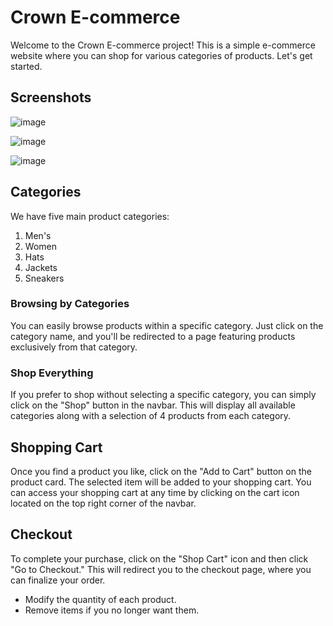 # Crown E-commerce

Welcome to the Crown E-commerce project! This is a simple e-commerce website where you can shop for various categories of products. Let's get started.

## Screenshots

![image](https://github.com/Tribhuvan-Kumar/crown-ecommerce/assets/142161520/27b57c71-cc45-47d8-b93b-db0cea085792)

![image](https://github.com/Tribhuvan-Kumar/crown-ecommerce/assets/142161520/4fce828d-0ad2-4698-877a-63c298029c8a)

![image](https://github.com/Tribhuvan-Kumar/crown-ecommerce/assets/142161520/efae30ed-80fa-4610-aaeb-8d8dd9e6460d)


## Categories

We have five main product categories:

1. Men's
2. Women
3. Hats
4. Jackets
5. Sneakers

### Browsing by Categories

You can easily browse products within a specific category. Just click on the category name, and you'll be redirected to a page featuring products exclusively from that category.

### Shop Everything

If you prefer to shop without selecting a specific category, you can simply click on the "Shop" button in the navbar. This will display all available categories along with a selection of 4 products from each category.

## Shopping Cart

Once you find a product you like, click on the "Add to Cart" button on the product card. The selected item will be added to your shopping cart. You can access your shopping cart at any time by clicking on the cart icon located on the top right corner of the navbar.

## Checkout

To complete your purchase, click on the "Shop Cart" icon and then click "Go to Checkout." This will redirect you to the checkout page, where you can finalize your order.

- Modify the quantity of each product.
- Remove items if you no longer want them.

